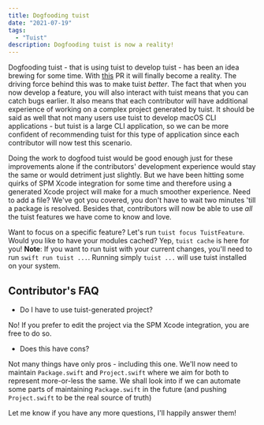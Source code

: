 ```yaml
---
title: Dogfooding tuist
date: "2021-07-19"
tags:
  - "Tuist"
description: Dogfooding tuist is now a reality!
---
```


Dogfooding tuist - that is using tuist to develop tuist - has been an idea brewing for some time. With [this](https://github.com/tuist/tuist/pull/3103) PR it will finally become a reality.
The driving force behind this was to make tuist _better_. The fact that when you now develop a feature, you will also interact with tuist means
that you can catch bugs earlier. It also means that each contributor will have additional experience of working on a complex project generated by tuist.
It should be said as well that not many users use tuist to develop macOS CLI applications - but tuist is a large CLI application, so we can be more confident of recommending tuist for
this type of application since each contributor will now test this scenario.

Doing the work to dogfood tuist would be good enough just for these improvements alone if the contributors' development experience would stay the same or would detriment just slightly.
But we have been hitting some quirks of SPM Xcode integration for some time and therefore using a generated Xcode project will make for a much smoother experience.
Need to add a file? We've got you covered, you don't have to wait two minutes 'till a package is resolved.
Besides that, contributors will now be able to use _all_ the tuist features we have come to know and love.

Want to focus on a specific feature? Let's run `tuist focus TuistFeature`.
Would you like to have your modules cached? Yep, `tuist cache` is here for you! **Note**: If you want to run tuist with your current changes, you'll need to run `swift run tuist ...`. Running simply `tuist ...` will use tuist installed on your system.

## Contributor's FAQ

- Do I have to use tuist-generated project?

No! If you prefer to edit the project via the SPM Xcode integration, you are free to do so.

- Does this have cons?

Not many things have only pros - including this one. We'll now need to maintain `Package.swift` and `Project.swift` where we aim for both to represent more-or-less the same.
We shall look into if we can automate some parts of maintaining `Package.swift` in the future (and pushing `Project.swift` to be the real source of truth)

Let me know if you have any more questions, I'll happily answer them!
